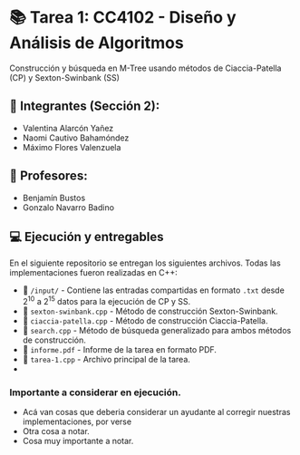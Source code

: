 # 📚 Tarea 1: CC4102 - Diseño y Análisis de Algoritmos

Construcción y búsqueda en M-Tree usando métodos de Ciaccia-Patella (CP) y Sexton-Swinbank (SS)

## 👤 Integrantes (Sección 2): 
- Valentina Alarcón Yañez 
- Naomi Cautivo Bahamóndez 
- Máximo Flores Valenzuela

## 👤 Profesores:
- Benjamín Bustos
- Gonzalo Navarro Badino

## 💻 Ejecución y entregables
En el siguiente repositorio se entregan los siguientes archivos. Todas las implementaciones fueron realizadas en C++:

- 📁 $\texttt{/input/}$ - Contiene las entradas compartidas en formato $\texttt{.txt}$ desde $2^{10}$ a $2^{15}$ datos para la ejecución de CP y SS.
- 📄 $\texttt{sexton-swinbank.cpp}$ - Método de construcción Sexton-Swinbank.
- 📄 $\texttt{ciaccia-patella.cpp}$ -  Método de construcción Ciaccia-Patella.
- 📄 $\texttt{search.cpp}$ - Método de búsqueda generalizado para ambos métodos de construcción.
- 📄 $\texttt{informe.pdf}$ - Informe de la tarea en formato PDF.
- 📄 $\texttt{tarea-1.cpp}$ - Archivo principal de la tarea.
- 
### Importante a considerar en ejecución.
- Acá van cosas que deberia considerar un ayudante al corregir nuestras implementaciones, por verse
- Otra cosa a notar.
- Cosa muy importante a notar.
